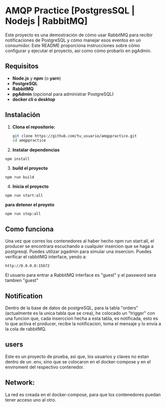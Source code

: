# AMQP Practice [PostgresSQL | Nodejs | RabbitMQ]

Este proyecto es una demostración de cómo usar RabbitMQ para recibir notificaciones de PostgreSQL y cómo manejar esos eventos en un consumidor. Este README proporciona instrucciones sobre cómo configurar y ejecutar el proyecto, así como cómo probarlo en pgAdmin.

## Requisitos

- **Node.js** y **npm** (o **yarn**)
- **PostgreSQL**
- **RabbitMQ**
- **pgAdmin** (opcional para administrar PostgreSQL)
- **docker cli o desktop**

## Instalación

1. **Clona el repositorio:**

   ```bash
   git clone https://github.com/tu_usuario/amqppractice.git
   cd amqppractice

2. **Instalar dependencias**

```
npm install
```

3. **build el proyecto**
```
npm run build
```

4. **Inicia el proyecto**

```
npm run start:all
```

**para detener el proyeto**
```
npm run stop:all
```

## Como funciona
Una vez que corres los contenedores al haber hecho npm run start:all, el producer se encontrara escuchando a cualquier insercion que se haga a postgresql.
Puedes utilizar pgadmin para simular una insercion. 
Puedes verificar el rabbitMQ interface, yendo a: 
```
http://0.0.0.0:15672
```

El usuario para entrar a RabbitMQ interface es "guest" y el password sera tambien "guest"

## Notification
Dentro de la base de datos de postgreSQL, para la tabla "orders" (actualmente es la unica tabla que se crea), he colocado un "trigger" con una funcion que, cada inserccion hecha a esta tabla, es notificada, esto es lo que activa el producer, recibe la notificacion, toma el mensaje y lo envia a la cola de rabbitMQ. 

## users
Este es un proyecto de prueba, asi que, los usuarios y claves no estan dentro de un .env, sino que se colocaron en el docker-compose y en el enviroment del respectivo contenedor. 

## Network:
La red es creada en el docker-compose, para que los contenedores puedan tener acceso uno al otro. 

